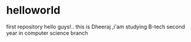 # helloworld
first repository
hello guys!.. this is Dheeraj ,i'am studying B-tech second year in computer science branch 
